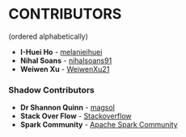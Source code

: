 # CONTRIBUTORS

(ordered alphabetically)

* **I-Huei Ho** - [melanieihuei](https://github.com/melanieihuei)
* **Nihal Soans** - [nihalsoans91](https://github.com/nihalsoans91)
* **Weiwen Xu** - [WeiwenXu21](https://github.com/WeiwenXu21)

### Shadow Contributors
* **Dr Shannon Quinn** - [magsol](https://github.com/magsol)
* **Stack Over Flow** - [Stackoverflow](https://stackoverflow.com/)
* **Spark Community** - [Apache Spark Community](https://spark.apache.org/community.html)
